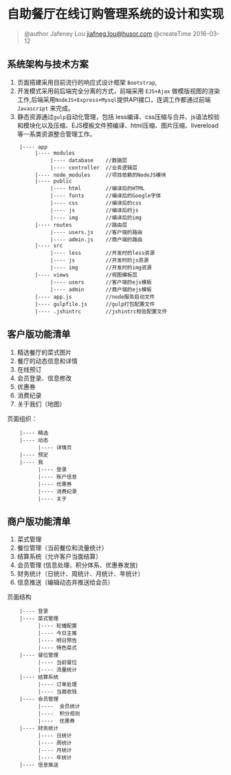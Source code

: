 # 自助餐厅在线订购管理系统的设计和实现
> @author Jafeney Lou <jiafneg.lou@husor.com>
> @createTime 2016-03-12 

## 系统架构与技术方案
1) 页面搭建采用目前流行的响应式设计框架 `Bootstrap`,
2) 开发模式采用前后端完全分离的方式，前端采用 `EJS+Ajax` 做模版视图的渲染工作,后端采用`NodeJS+Express+Mysql`提供API接口，连调工作都通过前端 `Javascript` 来完成。
3) 静态资源通过`gulp`自动化管理，包括 less编译、css压缩与合并、js语法校验和模块化以及压缩、EJS模板文件预编译、html压缩、图片压缩、livereload等一系类资源整合管理工作。

```
    |---- app 
         |---- modules 
              |---- database    //数据层
              |---- controller  //业务逻辑层
         |---- node_modules     //项目依赖的NodeJS模块
         |---- public  
              |---- html        //编译后的HTML
              |---- fonts       //编译后的Google字体
              |---- css         //编译后的css
              |---- js          //编译后的js
              |---- img         //编译后的img
         |---- routes           //路由层
              |---- users.js    //客户端的路由
              |---- admin.js    //商户端的路由
         |---- src 
              |---- less        //开发时的less资源
              |---- js          //开发时的js资源
              |---- img         //开发时的img资源
         |---- views            //视图模板层 
              |---- users       //客户端的ejs模板
              |---- admin       //商户端的ejs模板 
         |---- app.js           //node服务启动文件  
         |---- gulpfile.js      //gulp打包配置文件  
         |---- .jshintrc        //jshintrc校验配置文件  
```

## 客户版功能清单
1) 精选餐厅的菜式图片
2) 餐厅的动态信息和详情
3) 在线预订
4) 会员登录、信息修改
4) 优惠券
4) 消费纪录
5) 关于我们（地图）

页面组织：
```
    |---- 精选 
    |---- 动态 
          |---- 详情页 
    |---- 预定 
    |---- 我 
          |---- 登录 
          |---- 账户信息 
          |---- 优惠券 
          |---- 消费纪录 
          |---- 关于 
```

## 商户版功能清单
1) 菜式管理 
2) 餐位管理（当前餐位和流量统计）
3) 结算系统（允许客户当面结算）
4) 会员管理 (信息处理、积分体系、优惠券发放)
5) 财务统计（日统计、周统计、月统计、年统计）
6) 信息推送（编辑动态并推送给会员）

页面结构
```
    |---- 登录 
    |---- 菜式管理 
          |---- 轮播配置 
          |---- 今日主推 
          |---- 明日预告 
          |---- 特色菜式 
    |---- 餐位管理 
          |---- 当前餐位 
          |---- 流量统计 
    |---- 结算系统 
          |---- 订单处理 
          |---- 当面收钱 
    |---- 会员管理 
          |----  会员统计
          |----  积分规则
          |----  优惠券
    |---- 财务统计 
          |---- 日统计 
          |---- 周统计 
          |---- 月统计 
          |---- 年统计 
    |---- 信息推送 
```



